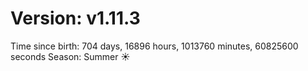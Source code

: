 # Version: v1.11.3
Time since birth: 704 days, 16896 hours, 1013760 minutes, 60825600 seconds
Season: Summer ☀️
